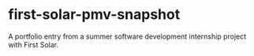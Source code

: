 # first-solar-pmv-snapshot
A portfolio entry from a summer software development internship project with First Solar.
